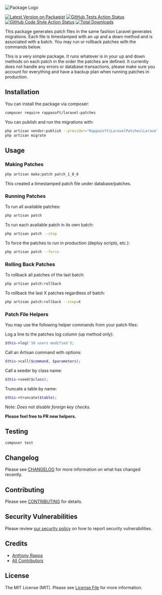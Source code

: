 ![Package Logo](https://banners.beyondco.de/Laravel%20Patches.png?theme=light&packageManager=composer+require&packageName=rappasoft%2Flaravel-patches&pattern=architect&style=style_1&description=Run+patches+migration+style+in+your+Laravel+applications.&md=1&showWatermark=0&fontSize=100px&images=puzzle)

[![Latest Version on Packagist](https://img.shields.io/packagist/v/rappasoft/laravel-patches.svg?style=flat-square)](https://packagist.org/packages/rappasoft/laravel-patches)
[![GitHub Tests Action Status](https://img.shields.io/github/workflow/status/rappasoft/laravel-patches/run-tests?label=tests)](https://github.com/rappasoft/laravel-patches/actions?query=workflow%3ATests+branch%3Amaster)
[![GitHub Code Style Action Status](https://img.shields.io/github/workflow/status/rappasoft/laravel-patches/Check%20&%20fix%20styling?label=code%20style)](https://github.com/rappasoft/laravel-patches/actions?query=workflow%3A"Check+%26+fix+styling"+branch%3Amaster)
[![Total Downloads](https://img.shields.io/packagist/dt/rappasoft/laravel-patches.svg?style=flat-square)](https://packagist.org/packages/rappasoft/laravel-patches)

This package generates patch files in the same fashion Laravel generates migrations. Each file is timestamped with an up and a down method and is associated with a batch. You may run or rollback patches with the commands below.

This is a very simple package. It runs whatever is in your up and down methods on each patch in the order the patches are defined. It currently does not handle any errors or database transactions, please make sure you account for everything and have a backup plan when running patches in production.

## Installation

You can install the package via composer:

```bash
composer require rappasoft/laravel-patches
```

You can publish and run the migrations with:

```bash
php artisan vendor:publish --provider="Rappasoft\LaravelPatches\LaravelPatchesServiceProvider" --tag="laravel-patches-migrations"
php artisan migrate
```

## Usage

### Making Patches

```bash
php artisan make:patch patch_1_0_0
```

This created a timestamped patch file under database/patches.

### Running Patches

To run all available patches:

```bash
php artisan patch
```

To run each available patch in its own batch:

```bash
php artisan patch --step
```

To force the patches to run in production (deploy scripts, etc.):

```bash
php artisan patch --force
```

### Rolling Back Patches

To rollback all patches of the last batch:

```bash
php artisan patch:rollback
```

To rollback the last X patches regardless of batch:

```bash
php artisan patch:rollback --step=X
```

### Patch File Helpers

You may use the following helper commands from your patch files:

Log a line to the patches log column (up method only):

```php
$this->log('10 users modified');
```

Call an Artisan command with options:

```php
$this->call($command, $parameters);
```

Call a seeder by class name: 

```php
$this->seed($class);
```

Truncate a table by name:

```php
$this->truncate($table);
```
*Note: Does not disable foreign key checks.*

**Please feel free to PR new helpers.**

## Testing

```bash
composer test
```

## Changelog

Please see [CHANGELOG](CHANGELOG.md) for more information on what has changed recently.

## Contributing

Please see [CONTRIBUTING](.github/CONTRIBUTING.md) for details.

## Security Vulnerabilities

Please review [our security policy](../../security/policy) on how to report security vulnerabilities.

## Credits

- [Anthony Rappa](https://github.com/rappasoft)
- [All Contributors](../../contributors)

## License

The MIT License (MIT). Please see [License File](LICENSE.md) for more information.

